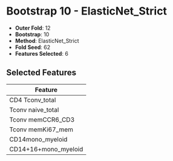# Bootstrap 10 - ElasticNet_Strict

- **Outer Fold**: 12
- **Bootstrap**: 10
- **Method**: ElasticNet_Strict
- **Fold Seed**: 62
- **Features Selected**: 6

## Selected Features

| Feature |
|---------|
| CD4 Tconv_total |
| Tconv naive_total |
| Tconv memCCR6_CD3 |
| Tconv memKi67_mem |
| CD14mono_myeloid |
| CD14+16+mono_myeloid |
